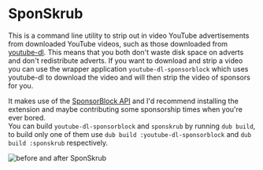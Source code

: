 # SponSkrub
This is a command line utility to strip out in video YouTube advertisements from downloaded YouTube videos, such as those downloaded from [youtube-dl](https://ytdl-org.github.io/youtube-dl/index.html). This means that you both don't waste disk space on adverts and don't redistribute adverts. If you want to download and strip a video you can use the wrapper application `youtube-dl-sponsorblock` which uses youtube-dl to download the video and will then strip the video of sponsors for you. 

It makes use of the [SponsorBlock API](https://github.com/ajayyy/SponsorBlockServer#api-docs) and I'd recommend installing the extension and maybe contributing some sponsorship times when you're ever bored.  
You can build `youtube-dl-sponsorblock` and `sponskrub` by running `dub build`, to build only one of them use `dub build :youtube-dl-sponsorblock` and `dub build :sponskrub` respectively.

![before and after SponSkrub](repo_images/before_after.png)
